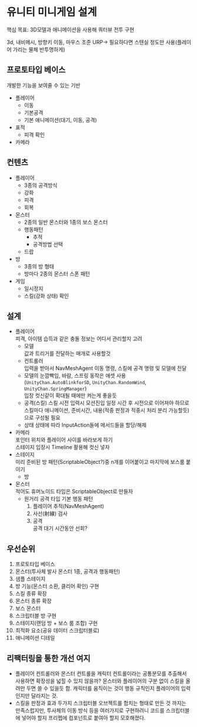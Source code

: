 # 유니티 미니게임 설계

핵심 목표: 3D모델과 애니메이션을 사용해 쿼터뷰 전투 구현

3d, 내비메시, 방향키 이동, 마우스 조준
URP-> 필요하다면 스텐실 정도만 사용(플레이어 가리는 물체 반투명하게)

## 프로토타입 베이스

개발한 기능을 보여줄 수 있는 기반

* 플레이어
  * 이동
  * 기본공격
  * 기본 애니메이션(대기, 이동, 공격)
* 표적
  * 피격 확인
* 카메라

## 컨텐츠

* 플레이어
  * 3종의 공격방식
  * 강화
  * 피격
  * 회복
* 몬스터
  * 2종의 일반 몬스터와 1종의 보스 몬스터
  * 행동패턴
    * 추적
    * 공격방법 선택
  * 드랍
* 방
  * 3종의 방 형태
  * 방마다 2종의 몬스터 스폰 패턴
* 게임
  * 일시정지
  * 스킬(강화 상태) 확인

## 설계

* 플레이어  
  피격, 아이템 습득과 같은 충돌 정보는 어디서 관리할지 고려
  * 모델  
    값과 트리거를 전달하는 매개로 사용할것
  * 컨트롤러  
    입력을 받아서 NavMeshAgent 이동 명령, 스킬에 공격 명령 및 모델에 전달
  * 모델의 눈깜빡임, 바람, 스프링 동작은 애셋 사용(`UnityChan.AutoBlinkforSD`, `UnityChan.RandomWind`, `UnityChan.SpringManager`)  
    입장 컷신같이 확대될 때에만 켜는게 좋을듯
  * 공격(스킬)
    스킬 시전 입력시 모션진입 일정 시간 후 시전으로 이어져야 하므로 스킬마다 애니메이션, 준비시간, 내용(적중 판정과 적중시 처리 분리 가능할듯)으로 구성될 필요
  * 상태
    상태에 따라 InputAction들에 메서드들을 할당/해제
* 카메라  
  포인터 위치와 플레이어 사이를 바라보게 하기  
  스테이지 입장시 Timeline 활용해 컷신 넣자
* 스테이지  
  미리 준비된 방 패턴(ScriptableObject?)중 n개를 이어붙이고 마지막에 보스룸 붙이기
  * 방
* 몬스터  
  적어도 휴머노이드 타입은 ScriptableObject로 만들자
  * 원거리 공격 타입 기본 행동 패턴  
    1. 플레이어 추적(NavMeshAgent)
    1. 사선(射線) 검사
    1. 공격  
    공격 대기 시간동안 선회?

## 우선순위

1. 프로토타입 베이스
1. 몬스터(투사체 발사 몬스터 1종, 공격과 행동패턴)
1. 샘플 스테이지
1. 방 기능(몬스터 소환, 클리어 확인) 구현
1. 스킬 종류 확장
1. 몬스터 종류 확장
1. 보스 몬스터
1. 스크립터블 방 구현
1. 스테이지(랜덤 방 + 보스 룸 조합) 구현
1. 최적화 요소(공유 데이터 스크립터블로)
1. 애니메이션 디테일

## 리팩터링을 통한 개선 여지

* 플레이어 컨트롤러와 몬스터 컨트롤을 캐릭터 컨트롤이라는 공통분모를 추출해서 사용하면 확장성을 넓힐 수 있지 않을까?
  몬스터와 플레이어의 구분 없이 스킬을 올려만 두면 쓸 수 있을듯 함. 캐릭터를 움직이는 것이 행동 규칙인지 플레이어의 입력인지만 달라지는 것.
* 스킬을 판정과 효과 두가지 스크립터블 오브젝트를 합치는 형태로 만든 것 까지는 만족스럽지만, 투사체의 이동 방식 등을 여러가지로 구현하려니 코드를 스크립터블에 넣어야 할지 프리펩에 컴포넌트로 붙여아 할지 모호해졌다.
